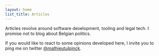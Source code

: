 ```yaml
---
layout: home
list_title: Articles
---
```


Articles revolve around software development, tooling and legal tech. I promise not to blog about Belgian politics.

If you would like to react to some opinions developed here, I invite you to ping me on twitter [@mathieutulpinck](https://twitter.com/mathieutulpinck).